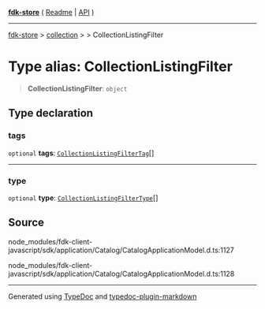 [**fdk-store**](../../../README.md) ( [Readme](../../../README.md) \| [API](../../../API.md) )

---

[fdk-store](../../../API.md) > [collection](../../README.md) > [<internal>](../README.md) > CollectionListingFilter

# Type alias: CollectionListingFilter

> **CollectionListingFilter**: `object`

## Type declaration

### tags

`optional` **tags**: [`CollectionListingFilterTag`](type-alias.CollectionListingFilterTag.md)[]

---

### type

`optional` **type**: [`CollectionListingFilterType`](type-alias.CollectionListingFilterType.md)[]

## Source

node_modules/fdk-client-javascript/sdk/application/Catalog/CatalogApplicationModel.d.ts:1127

node_modules/fdk-client-javascript/sdk/application/Catalog/CatalogApplicationModel.d.ts:1128

---

Generated using [TypeDoc](https://typedoc.org/) and [typedoc-plugin-markdown](https://www.npmjs.com/package/typedoc-plugin-markdown)
